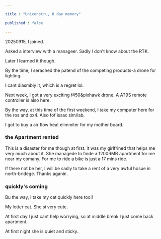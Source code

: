 ```yaml
---

title : "Uniconstru, 8 day memory"

published : false

---
```


20250915, I joined.

Asked a interview with a manageer. Sadly I don't know about the RTK.

Later I learned it though.

By the time, I serached the patend of the competing products-a drone for lighting.

I cant diasmbly it, which is a regret lol.

Next week, I got a very exciting f450&pixhawk drone. A AT9S remote controller is also here.

By the way, at this time of the first weekend, I take my computer here for the ros and px4. Also fof issac sim/lab. 

I got to buy a air flow heat elimmiter for my mother board.

### the Apartment rented 

This is a disaster for me though at first. It was my girlfrined that helps me very much about it. She managede to finde a 1200RMB apartment for me near my comany. For me to ride a bike is just a 17 mins ride.

If there not be her, I will be sadly to take a rent of a very awful hosue in north-bridege. Thanks aganin.


### quickly's coming

Bu the way, I take my cat quickly here too!!

My lotter cat. She si very cute.

At first day I just cant help worrying, so at middle break I just come back apartment.

At first night she is quiet and sticky.

